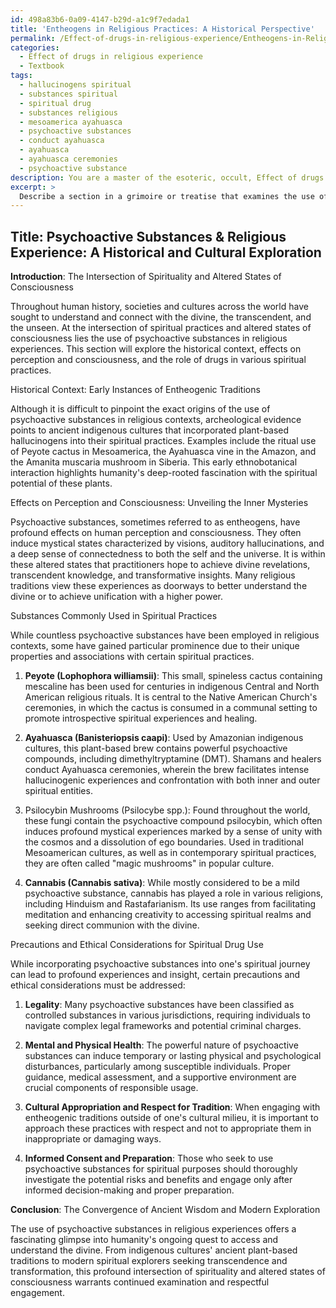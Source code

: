 ```yaml
---
id: 498a83b6-0a09-4147-b29d-a1c9f7edada1
title: 'Entheogens in Religious Practices: A Historical Perspective'
permalink: /Effect-of-drugs-in-religious-experience/Entheogens-in-Religious-Practices-A-Historical-Perspective/
categories:
  - Effect of drugs in religious experience
  - Textbook
tags:
  - hallucinogens spiritual
  - substances spiritual
  - spiritual drug
  - substances religious
  - mesoamerica ayahuasca
  - psychoactive substances
  - conduct ayahuasca
  - ayahuasca
  - ayahuasca ceremonies
  - psychoactive substance
description: You are a master of the esoteric, occult, Effect of drugs in religious experience and education, you have written many textbooks on the subject in ways that provide students with rich and deep understanding of the subject. You are being asked to write textbook-like sections on a topic and you do it with full context, explainability, and reliability in accuracy to the true facts of the topic at hand, in a textbook style that a student would easily be able to learn from, in a rich, engaging, and contextual way. Always include relevant context (such as formulas and history), related concepts, and in a way that someone can gain deep insights from.
excerpt: > 
  Describe a section in a grimoire or treatise that examines the use of drugs in religious experiences, including their historical context, effects on perception and consciousness, and the role they play in various spiritual practices. Discuss specific substances commonly used, as well as any precautions or ethical considerations for those who seek to incorporate the use of drugs into their own spiritual journey.
---
```


## Title: Psychoactive Substances & Religious Experience: A Historical and Cultural Exploration

**Introduction**: The Intersection of Spirituality and Altered States of Consciousness

Throughout human history, societies and cultures across the world have sought to understand and connect with the divine, the transcendent, and the unseen. At the intersection of spiritual practices and altered states of consciousness lies the use of psychoactive substances in religious experiences. This section will explore the historical context, effects on perception and consciousness, and the role of drugs in various spiritual practices.

Historical Context: Early Instances of Entheogenic Traditions

Although it is difficult to pinpoint the exact origins of the use of psychoactive substances in religious contexts, archeological evidence points to ancient indigenous cultures that incorporated plant-based hallucinogens into their spiritual practices. Examples include the ritual use of Peyote cactus in Mesoamerica, the Ayahuasca vine in the Amazon, and the Amanita muscaria mushroom in Siberia. This early ethnobotanical interaction highlights humanity's deep-rooted fascination with the spiritual potential of these plants.

Effects on Perception and Consciousness: Unveiling the Inner Mysteries

Psychoactive substances, sometimes referred to as entheogens, have profound effects on human perception and consciousness. They often induce mystical states characterized by visions, auditory hallucinations, and a deep sense of connectedness to both the self and the universe. It is within these altered states that practitioners hope to achieve divine revelations, transcendent knowledge, and transformative insights. Many religious traditions view these experiences as doorways to better understand the divine or to achieve unification with a higher power.

Substances Commonly Used in Spiritual Practices

While countless psychoactive substances have been employed in religious contexts, some have gained particular prominence due to their unique properties and associations with certain spiritual practices.

1. **Peyote (Lophophora williamsii)**: This small, spineless cactus containing mescaline has been used for centuries in indigenous Central and North American religious rituals. It is central to the Native American Church's ceremonies, in which the cactus is consumed in a communal setting to promote introspective spiritual experiences and healing.

2. **Ayahuasca (Banisteriopsis caapi)**: Used by Amazonian indigenous cultures, this plant-based brew contains powerful psychoactive compounds, including dimethyltryptamine (DMT). Shamans and healers conduct Ayahuasca ceremonies, wherein the brew facilitates intense hallucinogenic experiences and confrontation with both inner and outer spiritual entities.

3. Psilocybin Mushrooms (Psilocybe spp.): Found throughout the world, these fungi contain the psychoactive compound psilocybin, which often induces profound mystical experiences marked by a sense of unity with the cosmos and a dissolution of ego boundaries. Used in traditional Mesoamerican cultures, as well as in contemporary spiritual practices, they are often called "magic mushrooms" in popular culture.

4. **Cannabis (Cannabis sativa)**: While mostly considered to be a mild psychoactive substance, cannabis has played a role in various religions, including Hinduism and Rastafarianism. Its use ranges from facilitating meditation and enhancing creativity to accessing spiritual realms and seeking direct communion with the divine.

Precautions and Ethical Considerations for Spiritual Drug Use

While incorporating psychoactive substances into one's spiritual journey can lead to profound experiences and insight, certain precautions and ethical considerations must be addressed:

1. **Legality**: Many psychoactive substances have been classified as controlled substances in various jurisdictions, requiring individuals to navigate complex legal frameworks and potential criminal charges.

2. **Mental and Physical Health**: The powerful nature of psychoactive substances can induce temporary or lasting physical and psychological disturbances, particularly among susceptible individuals. Proper guidance, medical assessment, and a supportive environment are crucial components of responsible usage.

3. **Cultural Appropriation and Respect for Tradition**: When engaging with entheogenic traditions outside of one's cultural milieu, it is important to approach these practices with respect and not to appropriate them in inappropriate or damaging ways.

4. **Informed Consent and Preparation**: Those who seek to use psychoactive substances for spiritual purposes should thoroughly investigate the potential risks and benefits and engage only after informed decision-making and proper preparation.

**Conclusion**: The Convergence of Ancient Wisdom and Modern Exploration

The use of psychoactive substances in religious experiences offers a fascinating glimpse into humanity's ongoing quest to access and understand the divine. From indigenous cultures' ancient plant-based traditions to modern spiritual explorers seeking transcendence and transformation, this profound intersection of spirituality and altered states of consciousness warrants continued examination and respectful engagement.
